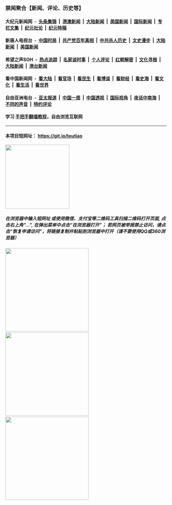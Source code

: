 ### 禁闻聚合【新闻、评论、历史等】

#### 大纪元新闻网 &nbsp;-&nbsp; [头条集锦](indexes/E头条集锦.md?t=02170244) &nbsp;|&nbsp; [港澳新闻](indexes/E港澳新闻.md?t=02170244)  &nbsp;|&nbsp; [大陆新闻](indexes/E大陆新闻.md?t=02170244) &nbsp;|&nbsp; [美国新闻](indexes/E美国新闻.md?t=02170244) &nbsp;|&nbsp; [国际新闻](indexes/E国际新闻.md?t=02170244) &nbsp;|&nbsp; [专栏文集](indexes/E专栏文集.md?t=02170244) &nbsp;|&nbsp; [纪元社论](indexes/E纪元社论.md?t=02170244) &nbsp;|&nbsp; [纪元特稿](indexes/E纪元特稿.md?t=02170244) 

#### 新唐人电视台 &nbsp;-&nbsp; [中国时局](indexes/N中国时局.md?t=02170244) &nbsp;|&nbsp; [共产党百年真相](indexes/N共产党百年真相.md?t=02170244) &nbsp;|&nbsp; [中共杀人历史](indexes/N中共杀人历史.md?t=02170244) &nbsp;|&nbsp; [文史漫步](indexes/N文史漫步.md?t=02170244) &nbsp;|&nbsp; [大陆新闻](indexes/N大陆新闻.md?t=02170244) &nbsp;|&nbsp; [美国新闻](indexes/N美国新闻.md?t=02170244)

#### 希望之声SOH &nbsp;-&nbsp; [热点追踪](indexes/H热点追踪.md?t=02170244) &nbsp;|&nbsp; [名家谈时事](indexes/H名家谈时事.md?t=02170244) &nbsp;|&nbsp; [个人评论](indexes/H个人评论.md?t=02170244)  &nbsp;|&nbsp; [红朝解密](indexes/H红朝解密.md?t=02170244) &nbsp;|&nbsp; [文化寻根](indexes/H文化寻根.md?t=02170244) &nbsp;|&nbsp; [大陆新闻](indexes/H大陆新闻.md?t=02170244) &nbsp;|&nbsp; [港台新闻](indexes/H港台新闻.md?t=02170244)

#### 看中国新闻网 &nbsp;-&nbsp; [看大陆](indexes/S看大陆.md?t=02170244) &nbsp;|&nbsp; [看官场](indexes/S看官场.md?t=02170244) &nbsp;|&nbsp; [看民生](indexes/S看民生.md?t=02170244)  &nbsp;|&nbsp; [看博谈](indexes/S看博谈.md?t=02170244) &nbsp;|&nbsp; [看财经](indexes/S看财经.md?t=02170244) &nbsp;|&nbsp; [看史海](indexes/S看史海.md?t=02170244) &nbsp;|&nbsp; [看文化](indexes/S看文化.md?t=02170244) &nbsp;|&nbsp; [看生活](indexes/S看生活.md?t=02170244) &nbsp;|&nbsp; [看世界](indexes/S看世界.md?t=02170244)

#### 自由亚洲电台 &nbsp;-&nbsp; [亚太报道](indexes/R亚太报道.md?t=02170244) &nbsp;|&nbsp; [中国一周](indexes/R中国一周.md?t=02170244) &nbsp;|&nbsp; [中国透视](indexes/R中国透视.md?t=02170244)  &nbsp;|&nbsp; [国际视角](indexes/R国际视角.md?t=02170244) &nbsp;|&nbsp; [夜话中南海](indexes/R夜话中南海.md?t=02170244) &nbsp;|&nbsp; [不同的声音](indexes/R不同的声音.md?t=02170244) &nbsp;|&nbsp; [特约评论](indexes/R特约评论.md?t=02170244)

#### 学习 [手把手翻墙教程](https://github.com/gfw-breaker/guides/wiki)，自由浏览互联网

----

#### 本项目短网址： https://git.io/toutiao
<img src="https://raw.githubusercontent.com/gfw-breaker/banned-news/master/scripts/img/qr.png" width="200px"/>  

##### 在浏览器中输入短网址 或使用微信、支付宝等二维码工具扫描二维码打开页面, 点击右上角"...", 在弹出菜单中点击“在浏览器打开”； 若网页被举报禁止访问，请点击“恢复申请访问”，将链接复制并粘贴到浏览器中打开（请不要使用QQ或360浏览器）

<img src="https://raw.githubusercontent.com/gfw-breaker/banned-news/master/scripts/img/1.png" width="260px"/> &nbsp; <img src="https://raw.githubusercontent.com/gfw-breaker/banned-news/master/scripts/img/2.png" width="260px"/> &nbsp; <img src="https://raw.githubusercontent.com/gfw-breaker/banned-news/master/scripts/img/3.png" width="260px"/>
